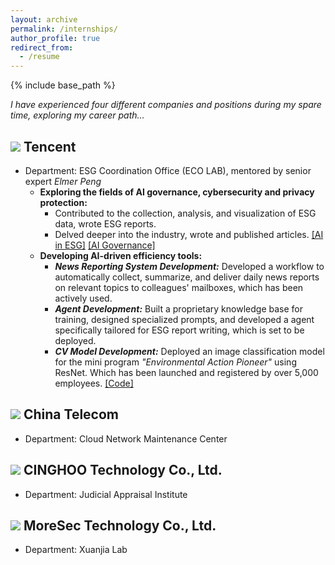 ```yaml
---
layout: archive
permalink: /internships/
author_profile: true
redirect_from:
  - /resume
---
```


{% include base_path %}

*I have experienced four different companies and positions during my spare time, exploring my career path...*

![](https://img.shields.io/badge/Sep.%202024--Dec.%202024-000000) Tencent
---
* Department: ESG Coordination Office (ECO LAB), mentored by senior expert *Elmer Peng*
  * **Exploring the fields of AI governance, cybersecurity and privacy protection:**
    * Contributed to the collection, analysis, and visualization of ESG data, wrote ESG reports.
    * Delved deeper into the industry, wrote and published articles. [[AI in ESG]](https://alienhhy.github.io/_pages/%E4%BA%BA%E5%B7%A5%E6%99%BA%E8%83%BD%E5%8F%91%E5%B1%95%E7%9A%84ESG%E9%A3%8E%E9%99%A9%E4%B8%8E%E6%9C%BA%E9%81%87%E3%80%90%E7%BB%88%E3%80%91.pdf) [[AI Governance]](https://alienhhy.github.io/_pages/%E4%BA%BA%E5%B7%A5%E6%99%BA%E8%83%BD%E6%B2%BB%E7%90%86%E5%85%A8%E7%90%83%E6%B2%BB%E7%90%86%E6%80%81%E5%8A%BF%E8%A7%82%E5%AF%9F.pdf)
  * **Developing AI-driven efficiency tools:**
    * ***News Reporting System Development:*** Developed a workflow to automatically collect, summarize, and deliver daily news reports on relevant topics to colleagues' mailboxes, which has been actively used.
    * ***Agent Development:*** Built a proprietary knowledge base for training, designed specialized prompts, and developed a agent specifically tailored for ESG report writing, which is set to be deployed.
    * ***CV Model Development:*** Deployed an image classification model for the mini program *"Environmental Action Pioneer"* using ResNet. Which has been launched and registered by over 5,000 employees. [[Code]](https://github.com/ALIENHHY/ResNet-Application-in-Image-Classification)


![](https://img.shields.io/badge/Jan.%202024--Feb.%202024-000000) China Telecom
---
* Department: Cloud Network Maintenance Center


![](https://img.shields.io/badge/Jul.%202023--Aug.%202023-000000) CINGHOO Technology Co., Ltd.
---
* Department: Judicial Appraisal Institute


![](https://img.shields.io/badge/Jul.%202022--Aug.%202022-000000) MoreSec Technology Co., Ltd.
---
* Department: Xuanjia Lab
